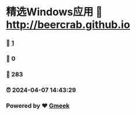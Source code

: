 # 精选Windows应用 :link: http://beercrab.github.io 
### :page_facing_up: [1](http://beercrab.github.io/tag.html) 
### :speech_balloon: 0 
### :hibiscus: 283 
### :alarm_clock: 2024-04-07 14:43:29 
### Powered by :heart: [Gmeek](https://github.com/Meekdai/Gmeek)
